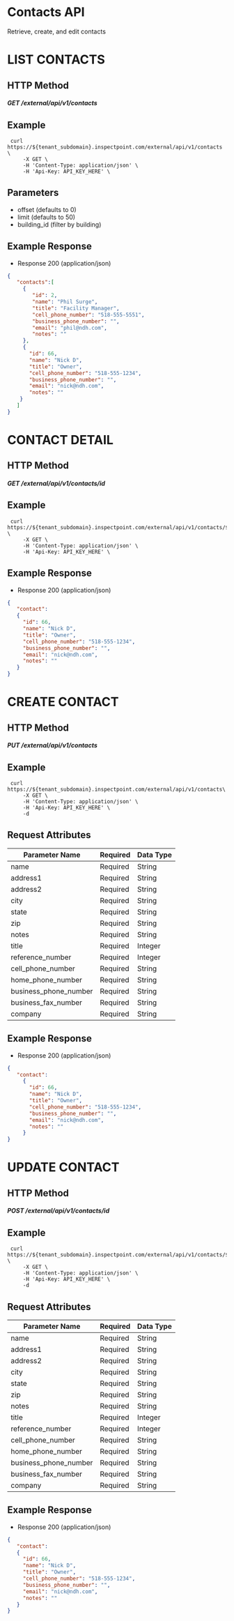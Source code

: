 # Contacts API
Retrieve, create, and edit contacts

# LIST CONTACTS
## HTTP Method
##### GET  /external/api/v1/contacts

## Example
```
 curl https://${tenant_subdomain}.inspectpoint.com/external/api/v1/contacts \
     -X GET \
     -H 'Content-Type: application/json' \
     -H 'Api-Key: API_KEY_HERE' \
```

## Parameters
+ offset (defaults to 0)
+ limit  (defaults to 50)
+ building_id (filter by building)

## Example Response

+ Response 200 (application/json)
```json
{  
   "contacts":[  
     {
        "id": 2,
        "name": "Phil Surge",
        "title": "Facility Manager",
        "cell_phone_number": "518-555-5551",
        "business_phone_number": "",
        "email": "phil@ndh.com",
        "notes": ""
     },
     {  
       "id": 66,
       "name": "Nick D",
       "title": "Owner",
       "cell_phone_number": "518-555-1234",
       "business_phone_number": "",
       "email": "nick@ndh.com",
       "notes": ""      
    }
   ]
}
```
# CONTACT DETAIL
## HTTP Method
##### GET  /external/api/v1/contacts/id

## Example
```
 curl https://${tenant_subdomain}.inspectpoint.com/external/api/v1/contacts/${contact_id} \
     -X GET \
     -H 'Content-Type: application/json' \
     -H 'Api-Key: API_KEY_HERE' \
```

## Example Response

+ Response 200 (application/json)
```json
{  
   "contact":
   {  
     "id": 66,
     "name": "Nick D",
     "title": "Owner",
     "cell_phone_number": "518-555-1234",
     "business_phone_number": "",
     "email": "nick@ndh.com",
     "notes": ""      
   }
}
```

# CREATE CONTACT
## HTTP Method
##### PUT  /external/api/v1/contacts

## Example
```
 curl https://${tenant_subdomain}.inspectpoint.com/external/api/v1/contacts\
     -X GET \
     -H 'Content-Type: application/json' \
     -H 'Api-Key: API_KEY_HERE' \
     -d
```

## Request Attributes

Parameter Name | Required | Data Type
-------------- | -------------- | --------------
name | Required | String
address1 | Required | String
address2 | Required | String
city | Required | String
state | Required | String
zip | Required | String
notes | Required | String
title | Required | Integer
reference_number | Required | Integer
cell_phone_number | Required | String
home_phone_number | Required | String
business_phone_number | Required | String
business_fax_number | Required | String
company | Required | String

## Example Response

+ Response 200 (application/json)
```json
{  
   "contact":
     {  
       "id": 66,
       "name": "Nick D",
       "title": "Owner",
       "cell_phone_number": "518-555-1234",
       "business_phone_number": "",
       "email": "nick@ndh.com",
       "notes": ""      
     }  
}
```

# UPDATE CONTACT
## HTTP Method
##### POST  /external/api/v1/contacts/id

## Example
```
 curl https://${tenant_subdomain}.inspectpoint.com/external/api/v1/contacts/${contact_id} \
     -X GET \
     -H 'Content-Type: application/json' \
     -H 'Api-Key: API_KEY_HERE' \
     -d
```

## Request Attributes
Parameter Name | Required | Data Type
-------------- | -------------- | --------------
name | Required | String
address1 | Required | String
address2 | Required | String
city | Required | String
state | Required | String
zip | Required | String
notes | Required | String
title | Required | Integer
reference_number | Required | Integer
cell_phone_number | Required | String
home_phone_number | Required | String
business_phone_number | Required | String
business_fax_number | Required | String
company | Required | String

## Example Response

+ Response 200 (application/json)
```json
{  
   "contact":
   {  
     "id": 66,
     "name": "Nick D",
     "title": "Owner",
     "cell_phone_number": "518-555-1234",
     "business_phone_number": "",
     "email": "nick@ndh.com",
     "notes": ""      
   }
}
```
